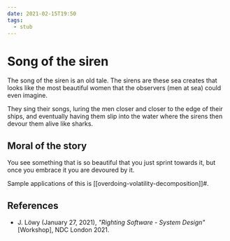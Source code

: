 ```yaml
---
date: 2021-02-15T19:50
tags: 
  - stub
---
```


# Song of the siren

The song of the siren is an old tale. The sirens are these sea creates that looks
like the most beautiful women that the observers (men at sea) could even imagine.

They sing their songs, luring the men closer and closer to the edge of their
ships, and eventually having them slip into the water where the sirens then
devour them alive like sharks.

## Moral of the story

You see something that is so beautiful that you just sprint towards it, but once
you embrace it you are devoured by it.

Sample applications of this is [[overdoing-volatility-decomposition]]#.

## References

- J. Löwy (January 27, 2021), *"Righting Software - System Design"* [Workshop],
  NDC London 2021.
